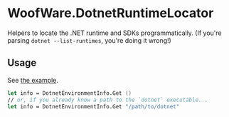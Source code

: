 # WoofWare.DotnetRuntimeLocator

Helpers to locate the .NET runtime and SDKs programmatically.
(If you're parsing `dotnet --list-runtimes`, you're doing it wrong!)

## Usage

See [the example](Example/Program.fs).

```fsharp
let info = DotnetEnvironmentInfo.Get ()
// or, if you already know a path to the `dotnet` executable...
let info = DotnetEnvironmentInfo.Get "/path/to/dotnet"
```
